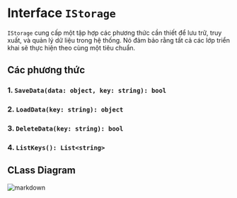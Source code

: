 # Interface `IStorage`
 `IStorage` cung cấp một tập hợp các phương thức cần thiết để lưu trữ, truy xuất, và quản lý dữ liệu trong hệ thống. Nó đảm bảo rằng tất cả các lớp triển khai sẽ thực hiện theo cùng một tiêu chuẩn.


## Các phương thức

### 1. `SaveData(data: object, key: string): bool`

### 2. `LoadData(key: string): object`

### 3. `DeleteData(key: string): bool`

### 4. `ListKeys(): List<string>`

## CLass Diagram
![markdown](https://www.planttext.com/plantuml/png/UhzxlqDnIM9HIMbk3XSOPEQLf1Qb9IQdAdW6b-GN9QQdAbHpAO11S69PgajYIQ96Ic99efL2Vb9MQdA9Za9sQgMLGd59KMPUkgQLGb9-VWvKlKz-OWfOFQeAY3we6fVKdDGIYAcupSaiBl5EhIpMqBG2isqWYkouQhcuk1nIyr9AStC00000__y30000)
